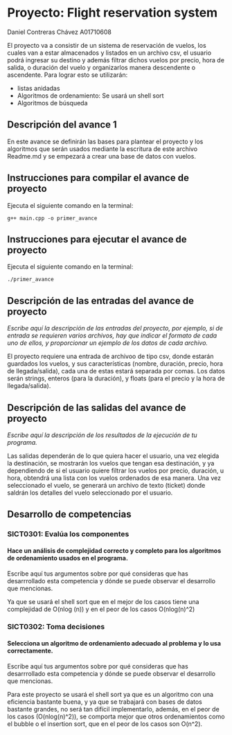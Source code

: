 # Proyecto: Flight reservation system
Daniel Contreras Chávez A01710608

El proyecto va a consistir de un sistema de reservación de vuelos, los cuales van a estar almacenados y listados en un archivo csv, el usuario podrá ingresar su destino y además filtrar dichos vuelos por precio, hora de salida, o duración del vuelo y organizarlos manera descendente o ascendente.
Para lograr esto se utilizarán:
- listas anidadas
- Algoritmos de ordenamiento: Se usará un shell sort
- Algoritmos de búsqueda

## Descripción del avance 1
En este avance se definirán las bases para plantear el proyecto y los algoritmos que serán usados mediante la escritura de este archivo Readme.md y se empezará a crear una base de datos con vuelos.

## Instrucciones para compilar el avance de proyecto
Ejecuta el siguiente comando en la terminal:

`g++ main.cpp -o primer_avance` 

## Instrucciones para ejecutar el avance de proyecto
Ejecuta el siguiente comando en la terminal:

`./primer_avance` 

## Descripción de las entradas del avance de proyecto
*Escribe aquí la descripción de las entradas del proyecto, por ejemplo, si de entrada se requieren varios archivos, hay que indicar el formato de cada uno de ellos, y proporcionar un ejemplo de los datos de cada archivo.*

El proyecto requiere una entrada de archivoo de tipo csv, donde estarán guardados los vuelos, y sus características (nombre, duración, precio, hora de llegada/salida), cada una de estas estará separada por comas. Los datos serán strings, enteros (para la duración), y floats (para el precio y la hora de llegada/salida).

## Descripción de las salidas del avance de proyecto
*Escribe aquí la descripción de los resultados de la ejecución de tu programa.*

Las salidas dependerán de lo que quiera hacer el usuario, una vez elegida la destinación, se mostrarán los vuelos que tengan esa destinación, y ya dependiendo de si el usuario quiere filtrar los vuelos por precio, duración, u hora, obtendrá una lista con los vuelos ordenados de esa manera. Una vez seleccionado el vuelo, se generará un archivo de texto (ticket) donde saldrán los detalles del vuelo seleccionado por el usuario.

## Desarrollo de competencias

### SICT0301: Evalúa los componentes
#### Hace un análisis de complejidad correcto y completo para los algoritmos de ordenamiento usados en el programa.
Escribe aquí tus argumentos sobre por qué consideras que has desarrrollado esta competencia y dónde se puede observar el desarrollo que mencionas.

Ya que se usará el shell sort que en el mejor de los casos tiene una complejidad de O(nlog (n)) y en el peor de los casos O(nlog(n)^2)

### SICT0302: Toma decisiones
#### Selecciona un algoritmo de ordenamiento adecuado al problema y lo usa correctamente.
Escribe aquí tus argumentos sobre por qué consideras que has desarrrollado esta competencia y dónde se puede observar el desarrollo que mencionas.

Para este proyecto se usará el shell sort ya que es un algoritmo con una eficiencia bastante buena, y ya que se trabajará con bases de datos bastante grandes, no será tan difícil implementarlo, además, en el peor de los casos (O(nlog(n)^2)), se comporta mejor que otros ordenamientos como el bubble o el insertion sort, que en el peor de los casos son O(n^2).
